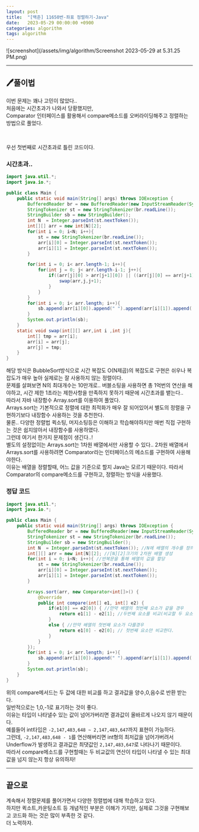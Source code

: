 ```yaml
---
layout: post
title:  "[백준] 11650번-좌표 정렬하기-Java"
date:   2023-05-29 00:00:00 +0900
categories: algorithm
tags: algorithm
---
```


![screenshot](/assets/img/algorithm/Screenshot 2023-05-29 at 5.31.25 PM.png)

---

## 🖊️풀이법

이번 문제는 꽤나 고민이 많았다.. <br>
처음에는 시간초과가 나와서 당황했지만,<br>
Comparator 인터페이스를 활용해서 compare메소드를 오버라이딩해주고 정렬하는 방법으로 풀었다.

<br>

우선 첫번째로 시간초과로 틀린 코드이다.
### 시간초과..

```java 
import java.util.*;
import java.io.*;

public class Main {
    public static void main(String[] args) throws IOException {
        BufferedReader br = new BufferedReader(new InputStreamReader(System.in));
        StringTokenizer st = new StringTokenizer(br.readLine());
        StringBuilder sb = new StringBuilder();
        int N  = Integer.parseInt(st.nextToken());
        int[][] arr = new int[N][2];
        for(int i = 0; i<N; i++){
            st = new StringTokenizer(br.readLine());
            arr[i][0] = Integer.parseInt(st.nextToken());
            arr[i][1] = Integer.parseInt(st.nextToken());
        }

        for(int i = 0; i< arr.length-1; i++){
            for(int j = 0; j< arr.length-i-1; j++){
                if((arr[j][0] > arr[j+1][0]) || ((arr[j][0] == arr[j+1][0] && arr[j][1] > arr[j+1][1]))){
                    swap(arr,j,j+1);
                }
            }
        }
        for(int i = 0; i< arr.length; i++){
            sb.append(arr[i][0]).append(" ").append(arr[i][1]).append('\n');
        }
        System.out.println(sb);
    }
    static void swap(int[][] arr,int i ,int j){
        int[] tmp = arr[i];
        arr[i] = arr[j];
        arr[j] = tmp;
    }
}
```

해당 방식은 BubbleSort방식으로 시간 복잡도 O(N제곱)의 복잡도로 구현은 쉬우나 복잡도가 매우 높아 실제로는 잘 사용하지 않는 정렬이다.<br> 
문제를 살펴보면 N의 최대개수는 10만개로.. 버블소팅을 사용하면 총 1억번의 연산을 해야하고, 시간 제한 1초라는 제한사항을 만족하지 못하기 때문에 시간초과를 뱉는다..<br>
따라서 자바 내장함수 Array.sort를 이용하여 풀었다.<br>
Arrays.sort는 기본적으로 정렬에 대한 최적화가 매우 잘 되어있어서 별도의 정렬을 구현하기보다 내장함수 사용하는 것을 추천한다.<br>
물론.. 다양한 정렬법 퀵소팅, 머지소팅등은 이해하고 학습해야하지만 매번 직접 구현하는 것은 쉽지않아서 내장함수를 사용하였다.<br>
그런데 여기서 한가지 문제점이 생긴다..!<br>
별도의 설정없이는 Arrays.sort는 1차원 배열에서만 사용할 수 있다..
2차원 배열에서 Arrays.sort를 사용하려면 Comparator라는 인터페이스의 메소드를 구현하여 사용해야한다.<br>
이유는 배열을 정렬할때, 어느 값을 기준으로 할지 Java는 모르기 때문이다. 따라서 Comparator의 compare메소드를 구현하고, 정렬하는 방식을 사용했다.

### 정답 코드
```java
import java.util.*;
import java.io.*;

public class Main {
    public static void main(String[] args) throws IOException {
        BufferedReader br = new BufferedReader(new InputStreamReader(System.in));
        StringTokenizer st = new StringTokenizer(br.readLine());
        StringBuilder sb = new StringBuilder();
        int N  = Integer.parseInt(st.nextToken()); //N에 배열의 개수를 정의
        int[][] arr = new int[N][2]; //[N][2]크기의 2차원 배열 생성
        for(int i = 0; i<N; i++){ //반복문을 통해 배열의 값을 할당
            st = new StringTokenizer(br.readLine());
            arr[i][0] = Integer.parseInt(st.nextToken());
            arr[i][1] = Integer.parseInt(st.nextToken());
        }

        Arrays.sort(arr, new Comparator<int[]>() {
            @Override
            public int compare(int[] e1, int[] e2) {
                if(e1[0] == e2[0]) { //만약 배열의 첫번째 요소가 같을 경우
                    return e1[1] - e2[1]; //두번째 요소를 비교(비교할 두 요소를 빼줌)하고 양수,0,음수값을 반환한다.
                }
                else { //만약 배열의 첫번째 요소가 다를경우
                    return e1[0] - e2[0]; // 첫번째 요소만 비교한다.
                }
            }
        });
        for(int i = 0; i< arr.length; i++){
            sb.append(arr[i][0]).append(" ").append(arr[i][1]).append('\n');
        }
        System.out.println(sb);
    }
}
```

위의 compare메서드는 두 값에 대한 비교를 하고 결과값을 양수,0,음수로 반환 받는다.<br>
일반적으로는 1,0,-1로 표기하는 것이 좋다.<br>
이유는 타입이 나타낼수 있는 값이 넘어가버리면 결과값이 올바르게 나오지 않기 때문이다.<br>
예를들어 int타입은 ```-2,147,483,648 ~ 2,147,483,647```까지 표현이 가능하다.<br>
그런데, ```-2,147,483,648 - 1```를 연산해버리면 int형의 최저값을 넘어가버려서 Underflow가 발생하고 결과값은 최댓값인 ```2,147,483,647```로 나타나기 때문이다.<br>
따라서 compare메소드를 구현할때는 두 비교값의 연산이 타입이 나타낼 수 있는 최대값을 넘지 않는지 항상 유의하자! 

---

## 끝으로

계속해서 정렬문제를 풀어가면서 다양한 정렬법에 대해 학습하고 있다.<br>
하지만 퀵소트,카운팅소트 등 개념적인 부분은 이해가 가지만, 실제로 그것을 구현해보고 코드화 하는 것은 많이 부족한 것 같다.<br>
더 노력하자.

